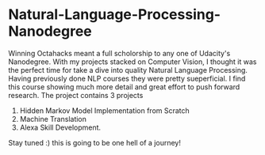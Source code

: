 # Natural-Language-Processing-Nanodegree
Winning Octahacks meant a full scholorship to any one of Udacity's Nanodegree. With my projects stacked on Computer Vision, I thought it was the perfect time for take a dive into quality Natural Language Processing. Having previously done NLP courses they were pretty sueperficial. I find this course showing much more detail and great effort to push forward research. The project contains 3 projects
1) Hidden Markov Model Implementation from Scratch 
2) Machine Translation 
3) Alexa Skill Development. 

Stay tuned :) this is going to be one hell of a journey!
